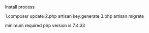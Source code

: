 Install process

1.composer update
2.php artisan key:generate
3.php artisan migrate

minimum required php version is 7.4.33
